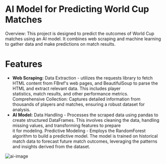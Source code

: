 # AI Model for Predicting World Cup Matches
Overview:
This project is designed to predict the outcomes of World Cup matches using an AI model. It combines web scraping and machine learning to gather data and make predictions on match results.

# Features
* **Web Scraping:** Data Extraction - utilizes the requests library to fetch HTML content from FBref's web pages, and BeautifulSoup to parse the HTML and extract relevant data. This includes player</br> statistics, match results, and other performance metrics.
Comprehensive Collection: Captures detailed information from thousands of players and matches, ensuring a robust dataset for analysis.
* **AI Model:** Data Handling - Processes the scraped data using pandas to create structured DataFrames. This involves cleaning the data, handling missing values, and transforming features to prepare</br> it for modeling.
Predictive Modeling - Employs the RandomForest algorithm to build a predictive model. The model is trained on historical match data to forecast future match outcomes, leveraging the patterns and insights derived from the dataset.


![ai-image](https://github.com/user-attachments/assets/8453fd74-f58b-4722-9ada-8c786b55f8c4)
